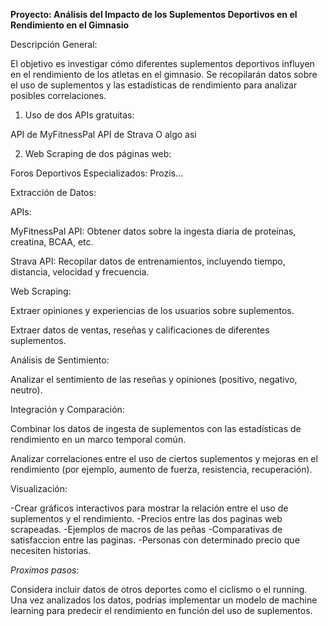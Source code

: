**Proyecto: Análisis del Impacto de los Suplementos Deportivos en el Rendimiento en el Gimnasio**

Descripción General:

El objetivo es investigar cómo diferentes suplementos deportivos influyen en el rendimiento de los atletas en el gimnasio. Se recopilarán datos sobre el uso de suplementos y las estadísticas de rendimiento para analizar posibles correlaciones.

1. Uso de dos APIs gratuitas:

API de MyFitnessPal
API de Strava
O algo asi


2. Web Scraping de dos páginas web:

Foros Deportivos Especializados: Prozis...

Extracción de Datos:

APIs:

MyFitnessPal API: Obtener datos sobre la ingesta diaria de proteínas, creatina, BCAA, etc.

Strava API: Recopilar datos de entrenamientos, incluyendo tiempo, distancia, velocidad y frecuencia.

Web Scraping:

Extraer opiniones y experiencias de los usuarios sobre suplementos.

Extraer datos de ventas, reseñas y calificaciones de diferentes suplementos.


Análisis de Sentimiento:

Analizar  el sentimiento de las reseñas y opiniones (positivo, negativo, neutro).


Integración y Comparación:

Combinar los datos de ingesta de suplementos con las estadísticas de rendimiento en un marco temporal común.

Analizar correlaciones entre el uso de ciertos suplementos y mejoras en el rendimiento (por ejemplo, aumento de fuerza, resistencia, recuperación).


Visualización:

-Crear gráficos interactivos para mostrar la relación entre el uso de suplementos y el rendimiento.
-Precios entre las dos paginas web scrapeadas.
-Ejemplos de macros de las peñas
-Comparativas de satisfaccion entre las paginas.
-Personas con determinado precio que necesiten historias.



*Proximos pasos*:

Considera incluir datos de otros deportes como el ciclismo o el running.
Una vez analizados los datos, podrías implementar un modelo de machine learning para predecir el rendimiento en función del uso de suplementos.











